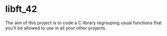 # libft_42
The aim of this project is to code a C library regrouping usual functions that you’ll be allowed to use in all your other projects.
